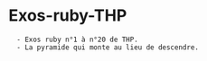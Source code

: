 # Exos-ruby-THP
                 




      - Exos ruby n°1 à n°20 de THP.
      - La pyramide qui monte au lieu de descendre.
